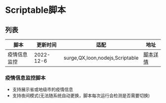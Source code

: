 # Scriptable脚本
## 列表
| 脚本            | 更新时间      | 适配                              | 地址                                                                                       |
|---------------|-----------|---------------------------------|------------------------------------------------------------------------------------------|
 | 疫情信息监控        | 2022-12-6 | surge,QX,loon,nodejs,Scriptable | [脚本详情](https://github.com/zqzess/rule_for_quantumultX/tree/master/js/Mine/covid19)         |
### 疫情信息监控脚本
- 支持展示省或地级市的疫情信息
- 支持夜间模式(无法随系统自动更换，脚本每次运行会检测是否需要切换)